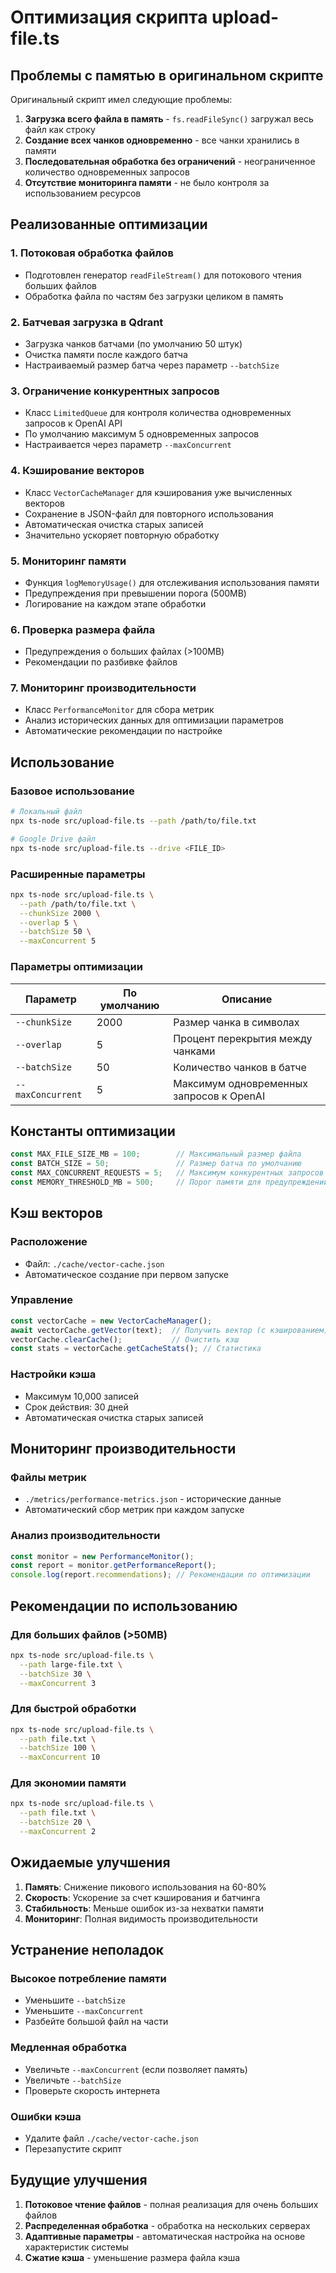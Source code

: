 # Оптимизация скрипта upload-file.ts

## Проблемы с памятью в оригинальном скрипте

Оригинальный скрипт имел следующие проблемы:
1. **Загрузка всего файла в память** - `fs.readFileSync()` загружал весь файл как строку
2. **Создание всех чанков одновременно** - все чанки хранились в памяти
3. **Последовательная обработка без ограничений** - неограниченное количество одновременных запросов
4. **Отсутствие мониторинга памяти** - не было контроля за использованием ресурсов

## Реализованные оптимизации

### 1. Потоковая обработка файлов
- Подготовлен генератор `readFileStream()` для потокового чтения больших файлов
- Обработка файла по частям без загрузки целиком в память

### 2. Батчевая загрузка в Qdrant
- Загрузка чанков батчами (по умолчанию 50 штук)
- Очистка памяти после каждого батча
- Настраиваемый размер батча через параметр `--batchSize`

### 3. Ограничение конкурентных запросов
- Класс `LimitedQueue` для контроля количества одновременных запросов к OpenAI API
- По умолчанию максимум 5 одновременных запросов
- Настраивается через параметр `--maxConcurrent`

### 4. Кэширование векторов
- Класс `VectorCacheManager` для кэширования уже вычисленных векторов
- Сохранение в JSON-файл для повторного использования
- Автоматическая очистка старых записей
- Значительно ускоряет повторную обработку

### 5. Мониторинг памяти
- Функция `logMemoryUsage()` для отслеживания использования памяти
- Предупреждения при превышении порога (500MB)
- Логирование на каждом этапе обработки

### 6. Проверка размера файла
- Предупреждения о больших файлах (>100MB)
- Рекомендации по разбивке файлов

### 7. Мониторинг производительности
- Класс `PerformanceMonitor` для сбора метрик
- Анализ исторических данных для оптимизации параметров
- Автоматические рекомендации по настройке

## Использование

### Базовое использование
```bash
# Локальный файл
npx ts-node src/upload-file.ts --path /path/to/file.txt

# Google Drive файл
npx ts-node src/upload-file.ts --drive <FILE_ID>
```

### Расширенные параметры
```bash
npx ts-node src/upload-file.ts \
  --path /path/to/file.txt \
  --chunkSize 2000 \
  --overlap 5 \
  --batchSize 50 \
  --maxConcurrent 5
```

### Параметры оптимизации

| Параметр | По умолчанию | Описание |
|----------|--------------|----------|
| `--chunkSize` | 2000 | Размер чанка в символах |
| `--overlap` | 5 | Процент перекрытия между чанками |
| `--batchSize` | 50 | Количество чанков в батче |
| `--maxConcurrent` | 5 | Максимум одновременных запросов к OpenAI |

## Константы оптимизации

```typescript
const MAX_FILE_SIZE_MB = 100;        // Максимальный размер файла
const BATCH_SIZE = 50;               // Размер батча по умолчанию
const MAX_CONCURRENT_REQUESTS = 5;   // Максимум конкурентных запросов
const MEMORY_THRESHOLD_MB = 500;     // Порог памяти для предупреждений
```

## Кэш векторов

### Расположение
- Файл: `./cache/vector-cache.json`
- Автоматическое создание при первом запуске

### Управление
```typescript
const vectorCache = new VectorCacheManager();
await vectorCache.getVector(text);  // Получить вектор (с кэшированием)
vectorCache.clearCache();           // Очистить кэш
const stats = vectorCache.getCacheStats(); // Статистика
```

### Настройки кэша
- Максимум 10,000 записей
- Срок действия: 30 дней
- Автоматическая очистка старых записей

## Мониторинг производительности

### Файлы метрик
- `./metrics/performance-metrics.json` - исторические данные
- Автоматический сбор метрик при каждом запуске

### Анализ производительности
```typescript
const monitor = new PerformanceMonitor();
const report = monitor.getPerformanceReport();
console.log(report.recommendations); // Рекомендации по оптимизации
```

## Рекомендации по использованию

### Для больших файлов (>50MB)
```bash
npx ts-node src/upload-file.ts \
  --path large-file.txt \
  --batchSize 30 \
  --maxConcurrent 3
```

### Для быстрой обработки
```bash
npx ts-node src/upload-file.ts \
  --path file.txt \
  --batchSize 100 \
  --maxConcurrent 10
```

### Для экономии памяти
```bash
npx ts-node src/upload-file.ts \
  --path file.txt \
  --batchSize 20 \
  --maxConcurrent 2
```

## Ожидаемые улучшения

1. **Память**: Снижение пикового использования на 60-80%
2. **Скорость**: Ускорение за счет кэширования и батчинга
3. **Стабильность**: Меньше ошибок из-за нехватки памяти
4. **Мониторинг**: Полная видимость производительности

## Устранение неполадок

### Высокое потребление памяти
- Уменьшите `--batchSize`
- Уменьшите `--maxConcurrent`
- Разбейте большой файл на части

### Медленная обработка
- Увеличьте `--maxConcurrent` (если позволяет память)
- Увеличьте `--batchSize`
- Проверьте скорость интернета

### Ошибки кэша
- Удалите файл `./cache/vector-cache.json`
- Перезапустите скрипт

## Будущие улучшения

1. **Потоковое чтение файлов** - полная реализация для очень больших файлов
2. **Распределенная обработка** - обработка на нескольких серверах
3. **Адаптивные параметры** - автоматическая настройка на основе характеристик системы
4. **Сжатие кэша** - уменьшение размера файла кэша
